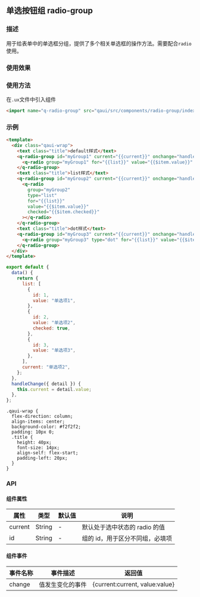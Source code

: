 ## 单选按钮组 radio-group

### 描述

用于给表单中的单选框分组，提供了多个相关单选框的操作方法。需要配合`radio`使用。

### 使用效果

<preview url="https://editor.quickapp.cn/preview/2009/Yz/2009YzjNs0Tl/build/pages/button"/>

### 使用方法

在`.ux`文件中引入组件

```html
<import name="q-radio-group" src="qaui/src/components/radio-group/index"></import>
```

### 示例

```html
<template>
  <div class="qaui-wrap">
    <text class="title">default样式</text>
    <q-radio-group id="myGroup1" current="{{current}}" onchange="handleChange">
      <q-radio group="myGroup1" for="{{list}}" value="{{$item.value}}" checked="{{$item.checked}}"></q-radio>
    </q-radio-group>
    <text class="title">list样式</text>
    <q-radio-group id="myGroup2" current="{{current}}" onchange="handleChange">
      <q-radio
        group="myGroup2"
        type="list"
        for="{{list}}"
        value="{{$item.value}}"
        checked="{{$item.checked}}"
      ></q-radio>
    </q-radio-group>
    <text class="title">dot样式</text>
    <q-radio-group id="myGroup3" current="{{current}}" onchange="handleChange">
      <q-radio group="myGroup3" type="dot" for="{{list}}" value="{{$item.value}}" checked="{{$item.checked}}"></q-radio>
    </q-radio-group>
  </div>
</template>
```

```js
export default {
  data() {
    return {
      list: [
        {
          id: 1,
          value: "单选项1",
        },
        {
          id: 2,
          value: "单选项2",
          checked: true,
        },
        {
          id: 3,
          value: "单选项3",
        },
      ],
      current: "单选项2",
    };
  },
  handleChange({ detail }) {
    this.current = detail.value;
  },
};
```

```less
.qaui-wrap {
  flex-direction: column;
  align-items: center;
  background-color: #f2f2f2;
  padding: 10px 0;
  .title {
    height: 40px;
    font-size: 14px;
    align-self: flex-start;
    padding-left: 20px;
  }
}
```

### API

#### 组件属性

| 属性    | 类型   | 默认值 | 说明                            |
| ------- | ------ | ------ | ------------------------------- |
| current | String | -      | 默认处于选中状态的 radio 的值   |
| id      | String | -      | 组的 id，用于区分不同组，必填项 |

#### 组件事件

| 事件名称 | 事件描述         | 返回值                         |
| -------- | ---------------- | ------------------------------ |
| change   | 值发生变化的事件 | {current:current, value:value} |
